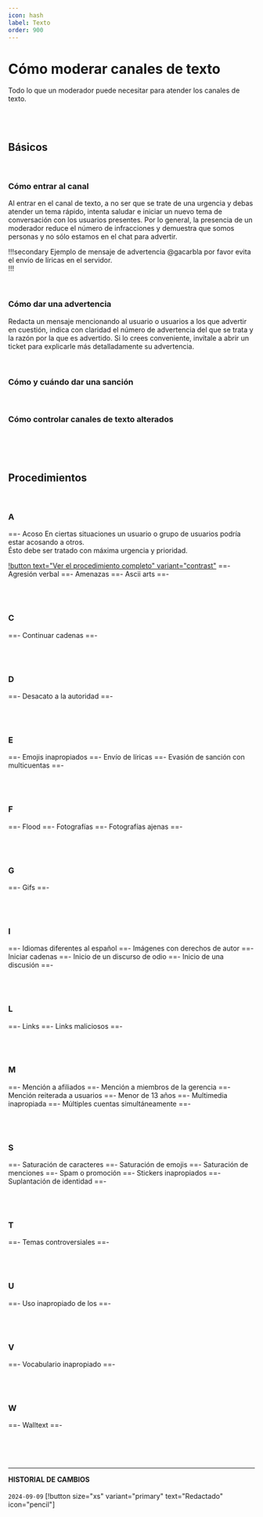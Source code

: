 ```yaml
---
icon: hash
label: Texto
order: 900
---
```


# Cómo moderar canales de texto

Todo lo que un moderador puede necesitar para atender los canales de texto. 

<br><br>

## Básicos

<br>

### Cómo entrar al canal
Al entrar en el canal de texto, a no ser que se trate de una urgencia y debas atender un tema rápido, intenta saludar e iniciar un nuevo tema de conversación con los usuarios presentes. Por lo general, la presencia de un moderador reduce el número de infracciones y demuestra que somos personas y no sólo estamos en el chat para advertir.

!!!secondary  Ejemplo de mensaje de advertencia
@gacarbla por favor evita el envío de líricas en el servidor.<br>
!!!

<br>

### Cómo dar una advertencia
Redacta un mensaje mencionando al usuario o usuarios a los que advertir en cuestión, indica con claridad el número de advertencia del que se trata y la razón por la que es advertido. Si lo crees conveniente, invítale a abrir un ticket para explicarle más detalladamente su advertencia.

<br>

### Cómo y cuándo dar una sanción

<br>

### Cómo controlar canales de texto alterados

<br><br><br>

## Procedimientos

<br>

### A
==- Acoso
En ciertas situaciones un usuario o grupo de usuarios podría estar acosando a otros.<br>Ésto debe ser tratado con máxima urgencia y prioridad.

[!button text="Ver el procedimiento completo" variant="contrast"](./p/acoso.md)
==- Agresión verbal
==- Amenazas
==- Ascii arts
==- 

<br><br>

### C
==- Continuar cadenas
==- 

<br><br>

### D
==- Desacato a la autoridad
==- 

<br><br>

### E
==- Emojis inapropiados
==- Envío de líricas
==- Evasión de sanción con multicuentas
==- 

<br><br>

### F
==- Flood
==- Fotografías
==- Fotografías ajenas
==- 

<br><br>

### G
==- Gifs
==- 

<br><br>

### I
==- Idiomas diferentes al español
==- Imágenes con derechos de autor
==- Iniciar cadenas
==- Inicio de un discurso de odio
==- Inicio de una discusión
==- 

<br><br>

### L
==- Links
==- Links maliciosos
==- 

<br><br>

### M
==- Mención a afiliados
==- Mención a miembros de la gerencia
==- Mención reiterada a usuarios
==- Menor de 13 años
==- Multimedia inapropiada
==- Múltiples cuentas simultáneamente
==- 

<br><br>

### S
==- Saturación de caracteres
==- Saturación de emojis
==- Saturación de menciones
==- Spam o promoción
==- Stickers inapropiados
==- Suplantación de identidad
==- 

<br><br>

### T
==- Temas controversiales
==- 

<br><br>

### U
==- Uso inapropiado de los 
==- 

<br><br>

### V
==- Vocabulario inapropiado
==- 

<br><br>

### W
==- Walltext
==-

<br><br><br>
** **
**HISTORIAL DE CAMBIOS**<br><br>
`2024-09-09` [!button size="xs" variant="primary" text="Redactado" icon="pencil"]